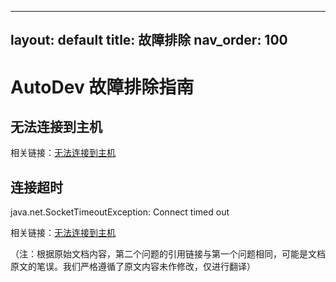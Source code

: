 

---
layout: default
title: 故障排除
nav_order: 100
---

# AutoDev 故障排除指南

## 无法连接到主机

相关链接：[无法连接到主机](https://github.com/unit-mesh/auto-dev/issues/74)

## 连接超时

java.net.SocketTimeoutException: Connect timed out

相关链接：[无法连接到主机](https://github.com/unit-mesh/auto-dev/issues/74)

（注：根据原始文档内容，第二个问题的引用链接与第一个问题相同，可能是文档原文的笔误。我们严格遵循了原文内容未作修改，仅进行翻译）